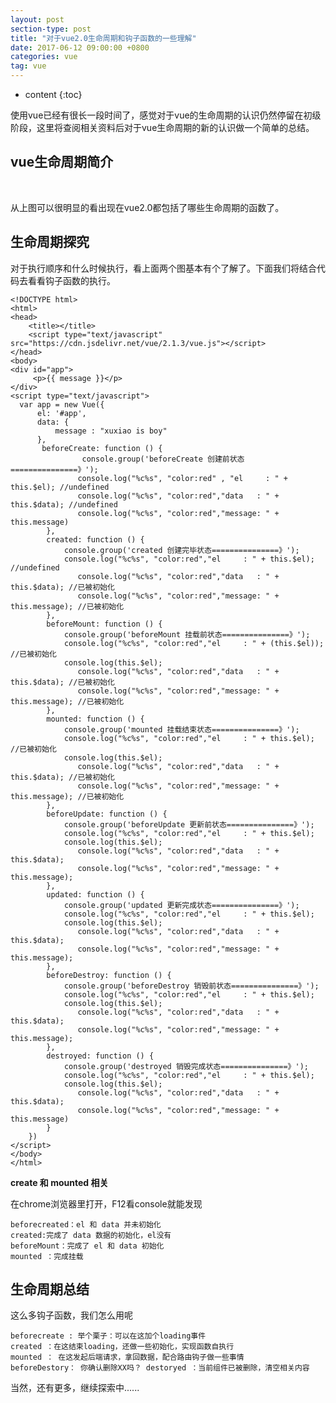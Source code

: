 ```yaml
---
layout: post
section-type: post
title: "对于vue2.0生命周期和钩子函数的一些理解"
date: 2017-06-12 09:00:00 +0800 
categories: vue
tag: vue
---
```

* content
{:toc}

使用vue已经有很长一段时间了，感觉对于vue的生命周期的认识仍然停留在初级阶段，这里将查阅相关资料后对于vue生命周期的新的认识做一个简单的总结。

<!-- more -->

## vue生命周期简介

<img src="http://ohm1mniu1.bkt.clouddn.com/vue%E7%94%9F%E5%91%BD%E5%91%A8%E6%9C%9F.png" alt="" >

<img src="http://ohm1mniu1.bkt.clouddn.com/vue%E7%94%9F%E5%91%BD%E5%91%A8%E6%9C%9F2.png" alt="" >

从上图可以很明显的看出现在vue2.0都包括了哪些生命周期的函数了。

## 生命周期探究

对于执行顺序和什么时候执行，看上面两个图基本有个了解了。下面我们将结合代码去看看钩子函数的执行。

    <!DOCTYPE html>
    <html>
    <head>
        <title></title>
        <script type="text/javascript" src="https://cdn.jsdelivr.net/vue/2.1.3/vue.js"></script>
    </head>
    <body>
    <div id="app">
         <p>{{ message }}</p>
    </div>
    <script type="text/javascript">   
      var app = new Vue({
          el: '#app',
          data: {
              message : "xuxiao is boy" 
          },
           beforeCreate: function () {
                    console.group('beforeCreate 创建前状态===============》');
                   console.log("%c%s", "color:red" , "el     : " + this.$el); //undefined
                   console.log("%c%s", "color:red","data   : " + this.$data); //undefined 
                   console.log("%c%s", "color:red","message: " + this.message)  
            },
            created: function () {
                console.group('created 创建完毕状态===============》');
                console.log("%c%s", "color:red","el     : " + this.$el); //undefined
                   console.log("%c%s", "color:red","data   : " + this.$data); //已被初始化 
                   console.log("%c%s", "color:red","message: " + this.message); //已被初始化
            },
            beforeMount: function () {
                console.group('beforeMount 挂载前状态===============》');
                console.log("%c%s", "color:red","el     : " + (this.$el)); //已被初始化
                console.log(this.$el);
                   console.log("%c%s", "color:red","data   : " + this.$data); //已被初始化  
                   console.log("%c%s", "color:red","message: " + this.message); //已被初始化  
            },
            mounted: function () {
                console.group('mounted 挂载结束状态===============》');
                console.log("%c%s", "color:red","el     : " + this.$el); //已被初始化
                console.log(this.$el);    
                   console.log("%c%s", "color:red","data   : " + this.$data); //已被初始化
                   console.log("%c%s", "color:red","message: " + this.message); //已被初始化 
            },
            beforeUpdate: function () {
                console.group('beforeUpdate 更新前状态===============》');
                console.log("%c%s", "color:red","el     : " + this.$el);
                console.log(this.$el);   
                   console.log("%c%s", "color:red","data   : " + this.$data); 
                   console.log("%c%s", "color:red","message: " + this.message); 
            },
            updated: function () {
                console.group('updated 更新完成状态===============》');
                console.log("%c%s", "color:red","el     : " + this.$el);
                console.log(this.$el); 
                   console.log("%c%s", "color:red","data   : " + this.$data); 
                   console.log("%c%s", "color:red","message: " + this.message); 
            },
            beforeDestroy: function () {
                console.group('beforeDestroy 销毁前状态===============》');
                console.log("%c%s", "color:red","el     : " + this.$el);
                console.log(this.$el);    
                   console.log("%c%s", "color:red","data   : " + this.$data); 
                   console.log("%c%s", "color:red","message: " + this.message); 
            },
            destroyed: function () {
                console.group('destroyed 销毁完成状态===============》');
                console.log("%c%s", "color:red","el     : " + this.$el);
                console.log(this.$el);  
                   console.log("%c%s", "color:red","data   : " + this.$data); 
                   console.log("%c%s", "color:red","message: " + this.message)
            }
        })
    </script>
    </body>
    </html>

**create 和 mounted 相关**

在chrome浏览器里打开，F12看console就能发现

    beforecreated：el 和 data 并未初始化 
    created:完成了 data 数据的初始化，el没有
    beforeMount：完成了 el 和 data 初始化 
    mounted ：完成挂载

## 生命周期总结

这么多钩子函数，我们怎么用呢

    beforecreate : 举个栗子：可以在这加个loading事件 
    created ：在这结束loading，还做一些初始化，实现函数自执行 
    mounted ： 在这发起后端请求，拿回数据，配合路由钩子做一些事情
    beforeDestory： 你确认删除XX吗？ destoryed ：当前组件已被删除，清空相关内容

当然，还有更多，继续探索中......

